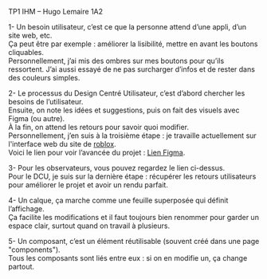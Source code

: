 TP1 IHM – Hugo Lemaire 1A2

1- Un besoin utilisateur, c’est ce que la personne attend d’une appli, d’un site web, etc.<br>
    Ça peut être par exemple : améliorer la lisibilité, mettre en avant les boutons cliquables.<br>
    Personnellement, j’ai mis des ombres sur mes boutons pour qu’ils ressortent. J’ai aussi essayé de ne pas surcharger d’infos et de rester dans des couleurs simples.<br>

2- Le processus du Design Centré Utilisateur, c’est d’abord chercher les besoins de l’utilisateur.<br>
    Ensuite, on note les idées et suggestions, puis on fait des visuels avec Figma (ou autre).<br>
    À la fin, on attend les retours pour savoir quoi modifier.<br>
    Personnellement, j’en suis à la troisième étape : je travaille actuellement sur l'interface web du site de <a href="https://www.roblox.com/">roblox</a>.<br>
    Voici le lien pour voir l’avancée du projet : <a href="https://www.figma.com/design/gP4bWZye2NqakJlv9OoWaB/Tp1-Roblox?node-id=0-1&t=99qGAxzjJepd9y7X-1">Lien Figma</a>.<br>

3- Pour les observateurs, vous pouvez regardez le lien ci-dessus.<br>
    Pour le DCU, je suis sur la dernière étape : récupérer les retours utilisateurs pour améliorer le projet et avoir un rendu parfait.<br>

4- Un calque, ça marche comme une feuille superposée qui définit l’affichage.<br>
    Ça facilite les modifications et il faut toujours bien renommer pour garder un espace clair, surtout quand on travail à plusieurs.<br>

5- Un composant, c’est un élément réutilisable (souvent créé dans une page "components").<br>
    Tous les composants sont liés entre eux : si on en modifie un, ça change partout.<br>
